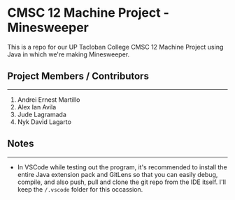 # CMSC 12 Machine Project - Minesweeper

This is a repo for our UP Tacloban College CMSC 12 Machine Project
using Java in which we're making Minesweeper.

## Project Members / Contributors
--------------------------------

 1. Andrei Ernest Martillo
 2. Alex Ian Avila
 3. Jude Lagramada
 4. Nyk David Lagarto

## Notes
--------
 * In VSCode while testing out the program, it's recommended to install the entire Java extension pack
   and GitLens so that you can easily debug, compile, and also push, pull and clone the git repo from
   the IDE itself. I'll keep the `/.vscode` folder for this occassion.